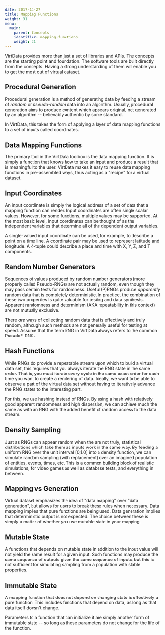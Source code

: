 ```yaml
---
date: 2017-11-27
title: Mapping Functions
weight: 31
menu:
  main:
    parent: Concepts
    identifier: mapping-functions
    weight: 31
---
```


VirtData provides more than just a set of libraries and APIs.
The concepts are the starting point and foundation. The software
tools are built directly from the concepts. Having a strong
understanding of them will enable you to get the most out 
of virtual dataset.

## Procedural Generation

Procedural generation is a method of generating data by feeding a stream of
*random* or *pseudo-random* data into an algorithm. Usually, procedural
generation aims to produce content which appears original, not generated by an
algorithm -- believably authentic by some standard.

In VirtData, this takes the form of applying a layer of data mapping functions
to a set of inputs called coordinates.

## Data Mapping Functions

The primary tool in the VirtData toolbox is the data mapping function. It is
simply a function that knows how to take an input and produce a result that is
meaningful to the user. VirtData makes it easy to reuse data mapping functions
in pre-assembled ways, thus acting as a "recipe" for a virtual dataset.

## Input Coordinates

An input coordinate is simply the logical address of a set of data that a
mapping function can render. Input coordinates are often single scalar values.
However, for some functions, multiple values may be supported. At the most basic
level, input coordinates can be thought of as the independent variables that
determine all of the dependent output variables.

A single-valued input coordinate can be used, for example, to describe a point
on a time line. A coordinate pair may be used to represent latitude and
longitude. A 4-tuple could describe a place and time with X, Y, Z, and T
components.

## Random Number Generators

Sequences of values produced by random number generators (more properly called
Pseudo-RNGs) are not actually random, even though they may pass certain tests
for randomness. Useful (P)RNGs produce *apparently* random data that is
completely deterministic. In practice, the combination of these two properties
is quite valuable for testing and data synthesis. Apparent randomness and
determinism (AKA repeatability in this context) are not mutually exclusive.

There *are* ways of collecting random data that is effectively and truly random,
although such methods are not generally useful for testing at speed. Assume that
the term RNG in VirtData always refers to the common Pseudo*-RNG.

## Hash Functions

While RNGs do provide a repeatable stream upon which to build a virtual data set,
this requires that you always iterate the RNG state in the same order. That is,
you must iterate every cycle in the same exact order for each time you want
to create a rendering of data. Ideally, we want to be able to observe
a part of the virtual data set without having to iteratively advance the RNG
states to the interesting part.

For this, we use hashing instead of RNGs. By using a hash with relatively good
apparent randomness and high dispersion, we can achieve much the same as with an
RNG with the added benefit of random access to the data stream.

## Density Sampling

Just as RNGs can appear random when the are not truly, statistical distributions
which take them as inputs work in the same way. By feeding a uniform RNG over
the unit interval [0,1.0] into a density function, we can simulate random
sampling (with replacement) over an imagined population of entities, events,
times, etc. This is a common building block of realistic simulations, for video
games as well as database tests, and everything in between.

## Mapping vs Generation

Virtual dataset emphasizes the idea of "data mapping" over "data generation",
but allows for users to break these rules when necessary. Data mapping
implies that pure functions are being used. Data generation implies
that deterministic output is not expected. The choice between these
is simply a matter of whether you use mutable state in your mapping.

## Mutable State

A functions that depends on mutable state in addition to the input
value will not yield the same result for a given input. Such functions
may produce the same sequence of outputs given the same sequence
of inputs, but this is not sufficient for simulating sampling from
a population with stable properties.

## Immutable State  

A mapping function that does not depend on changing state is
effectively a pure function. This includes functions that depend
on data, as long as that data itself doesn't change.

Parameters to a function that can initialize it are simply another
form of immutable state -- so long as these parameters do not change
for the life of the function.

  